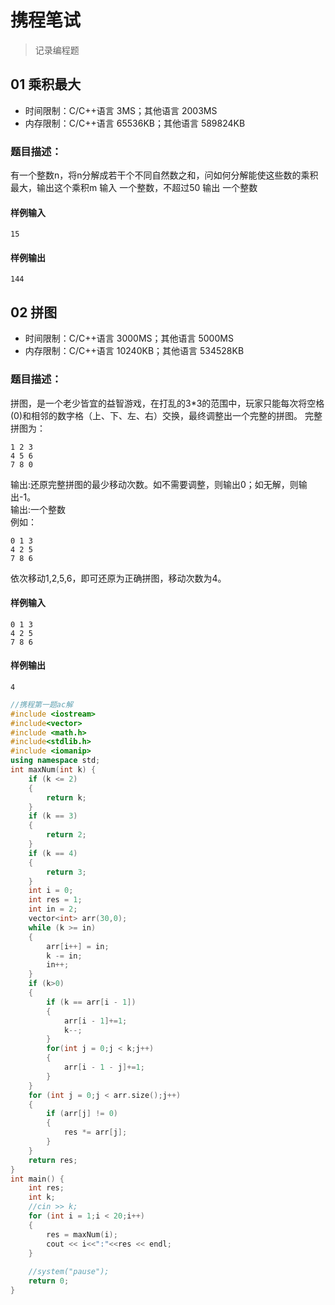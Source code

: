 # 携程笔试
>记录编程题
## 01 乘积最大
* 时间限制：C/C++语言 3MS；其他语言 2003MS
* 内存限制：C/C++语言 65536KB；其他语言 589824KB
### 题目描述：
有一个整数n，将n分解成若干个不同自然数之和，问如何分解能使这些数的乘积最大，输出这个乘积m
输入
一个整数，不超过50
输出
一个整数

#### 样例输入
```
15
```
#### 样例输出
```
144
```

## 02 拼图
* 时间限制：C/C++语言 3000MS；其他语言 5000MS
* 内存限制：C/C++语言 10240KB；其他语言 534528KB
### 题目描述：
拼图，是一个老少皆宜的益智游戏，在打乱的3*3的范围中，玩家只能每次将空格(0)和相邻的数字格（上、下、左、右）交换，最终调整出一个完整的拼图。
完整拼图为：
```
1 2 3  
4 5 6  
7 8 0 
```
输出:还原完整拼图的最少移动次数。如不需要调整，则输出0；如无解，则输出-1。  
输出:一个整数  
例如：  
```
0 1 3  
4 2 5  
7 8 6
```
依次移动1,2,5,6，即可还原为正确拼图，移动次数为4。
#### 样例输入  
```
0 1 3  
4 2 5  
7 8 6
```
#### 样例输出  
```
4
```

```C++
//携程第一题ac解
#include <iostream> 
#include<vector>
#include <math.h>
#include<stdlib.h>
#include <iomanip>
using namespace std;
int maxNum(int k) {
	if (k <= 2)
	{
		return k;
	}
	if (k == 3)
	{
		return 2;
	}
	if (k == 4)
	{
		return 3;
	}
	int i = 0;
	int res = 1;
	int in = 2;
	vector<int> arr(30,0);
	while (k >= in)
	{
		arr[i++] = in;
		k -= in;
		in++;
	}
	if (k>0)
	{
		if (k == arr[i - 1])
		{
			arr[i - 1]+=1;
			k--;
		}
		for(int j = 0;j < k;j++)
		{
			arr[i - 1 - j]+=1;
		}
	}
	for (int j = 0;j < arr.size();j++)
	{
		if (arr[j] != 0)
		{
			res *= arr[j];
		}
	}
	return res;
}
int main() {
	int res;
	int k;
	//cin >> k;
	for (int i = 1;i < 20;i++)
	{
		res = maxNum(i);
		cout << i<<":"<<res << endl;
	}
	
	//system("pause");
	return 0;
}
```

